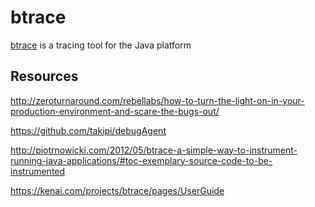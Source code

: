 # btrace

[btrace](https://github.com/jbachorik/btrace) is a tracing tool for the Java platform

## Resources

http://zeroturnaround.com/rebellabs/how-to-turn-the-light-on-in-your-production-environment-and-scare-the-bugs-out/

https://github.com/takipi/debugAgent

http://piotrnowicki.com/2012/05/btrace-a-simple-way-to-instrument-running-java-applications/#toc-exemplary-source-code-to-be-instrumented

https://kenai.com/projects/btrace/pages/UserGuide

